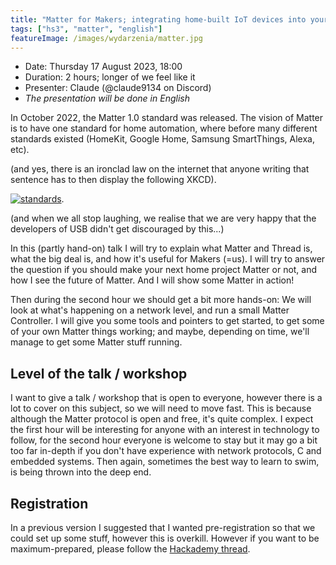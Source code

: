 ```yaml
---
title: "Matter for Makers; integrating home-built IoT devices into your Smart Home"
tags: ["hs3", "matter", "english"]
featureImage: /images/wydarzenia/matter.jpg
---
```


- Date: Thursday 17 August 2023, 18:00
- Duration: 2 hours; longer of we feel like it
- Presenter: Claude (@claude9134 on Discord)
- _The presentation will be done in English_

In October 2022, the Matter 1.0 standard was released.
The vision of Matter is to have one standard for home automation, where before many different standards existed (HomeKit, Google Home, Samsung SmartThings, Alexa, etc).

(and yes, there is an ironclad law on the internet that anyone writing that sentence has to then display the following XKCD).

[![standards](https://imgs.xkcd.com/comics/standards_2x.png)](https://xkcd.com/927/).

(and when we all stop laughing, we realise that we are very happy that the developers of USB didn't get discouraged by this...)

In this (partly hand-on) talk I will try to explain what Matter and Thread is, what the big deal is, and how it's useful for Makers (=us).
I will try to answer the question if you should make your next home project Matter or not, and how I see the future of Matter.
And I will show some Matter in action!

Then during the second hour we should get a bit more hands-on:
We will look at what's happening on a network level, and run a small Matter Controller.
I will give you some tools and pointers to get started, to get some of your own Matter things working; and maybe, depending on time, we'll manage to get some Matter stuff running.

## Level of the talk / workshop

I want to give a talk / workshop that is open to everyone, however there is a lot to cover on this subject, so we will need to move fast.
This is because although the Matter protocol is open and free, it's quite complex.
I expect the first hour will be interesting for anyone with an interest in technology to follow, for the second hour everyone is welcome to stay but it may go a bit too far in-depth if you don't have experience with network protocols, C and embedded systems.
Then again, sometimes the best way to learn to swim, is being thrown into the deep end.

## Registration

In a previous version I suggested that I wanted pre-registration so that we could set up some stuff, however this is overkill.
However if you want to be maximum-prepared, please follow the [Hackademy thread][1].


[1]: https://discord.com/channels/762566311930101761/1139467044769775626
